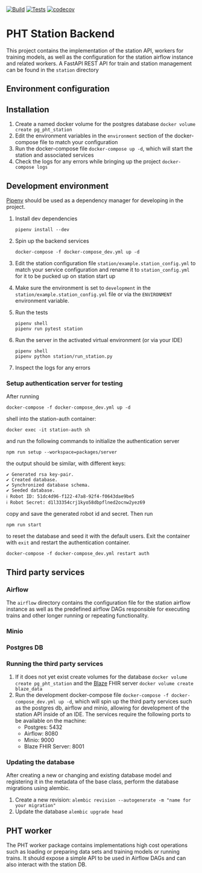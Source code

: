 [![Build](https://github.com/PHT-EU/station-backend/actions/workflows/Build.yml/badge.svg)](https://github.com/PHT-EU/station-backend/actions/workflows/Build.yml)
[![Tests](https://github.com/PHT-EU/station-backend/actions/workflows/tests.yml/badge.svg)](https://github.com/PHT-EU/station-backend/actions/workflows/tests.yml)
[![codecov](https://codecov.io/gh/PHT-Medic/station-backend/branch/master/graph/badge.svg?token=SWJRH1V44S)](https://codecov.io/gh/PHT-Medic/station-backend)

# PHT Station Backend

This project contains the implementation of the station API, workers for training models, as well as the configuration
for the station airflow instance and related workers. A FastAPI REST API for train and station management can be found
in the `station` directory

## Environment configuration


## Installation

1. Create a named docker volume for the postgres database `docker volume create pg_pht_station`
2. Edit the environment variables in the `environment` section of the docker-compose file to match your configuration
3. Run the docker-compose file `docker-compose up -d`, which will start the station and associated services
4. Check the logs for any errors while bringing up the project `docker-compose logs`


## Development environment

[Pipenv](https://pipenv.pypa.io/en/latest/) should be used as a dependency manager for developing in the project.

1. Install dev dependencies
   ```shell
   pipenv install --dev
   ```

2. Spin up the backend services
   ```shell
   docker-compose -f docker-compose_dev.yml up -d
   ```
3. Edit the station configuration file `station/example.station_config.yml` to match your service configuration and
   rename it to `station_config.yml` for it to be pucked up on station start up
4. Make sure the environment is set to `development` in the `station/example.station_config.yml` file or via the
   `ENVIRONMENT` environment variable.
5. Run the tests
   ```shell
   pipenv shell
   pipenv run pytest station
   ```
6. Run the server in the activated virtual environment (or via your IDE)
   ```shell
   pipenv shell
   pipenv python station/run_station.py
   ```
7. Inspect the logs for any errors

### Setup authentication server for testing

After running

```shell
docker-compose -f docker-compose_dev.yml up -d
```

shell into the station-auth container:

```shell
docker exec -it station-auth sh
```

and run the following commands to initialize the authentication server

```shell
npm run setup --workspace=packages/server
```

the output should be similar, with different keys:

```
✔ Generated rsa key-pair.
✔ Created database.
✔ Synchronized database schema.
✔ Seeded database.
ℹ Robot ID: 51dc4d96-f122-47a8-92f4-f0643dae9be5
ℹ Robot Secret: d1l33354crj1kyo58dbpflned2ocnw2yez69
```

copy and save the generated robot id and secret. Then run

```shell
npm run start
```

to reset the database and seed it with the default users. Exit the container with `exit`
and restart the authentication container.

```shell
docker-compose -f docker-compose_dev.yml restart auth
```

## Third party services

### Airflow

The `airflow` directory contains the configuration file for the station airflow instance as well as the predefined
airflow DAGs responsible for executing trains and other longer running or repeating functionality.

### Minio

### Postgres DB

### Running the third party services

1. If it does not yet exist create volumes for the database `docker volume create pg_pht_station` and the
   [Blaze](https://github.com/samply/blaze) FHIR server `docker volume create blaze_data`
1. Run the development docker-compose file `docker-compose -f docker-compose_dev.yml up -d`, which will spin up the
   third party services such as the postgres db, airflow and minio, allowing for development of the station API inside
   of an IDE. The services require the following ports to be available on the machine:
    - Postgres: 5432
    - Airflow: 8080
    - Minio: 9000
    - Blaze FHIR Server: 8001

### Updating the database

After creating a new or changing and existing database model and registering it in the metadata of the base class,
perform the database migrations using alembic.

1. Create a new revision: `alembic revision --autogenerate -m "name for your migration"`
2. Update the database `alembic upgrade head`

## PHT worker

The PHT worker package contains implementations high cost operations such as loading or preparing data sets and training
models or running trains. It should expose a simple API to be used in Airflow DAGs and can also interact with the
station DB.


   
